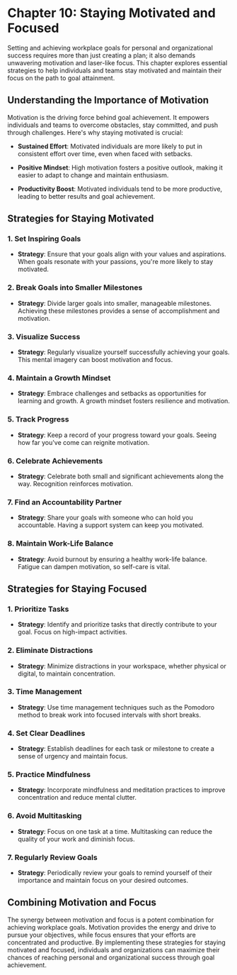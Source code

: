 Chapter 10: Staying Motivated and Focused
=========================================

Setting and achieving workplace goals for personal and organizational success requires more than just creating a plan; it also demands unwavering motivation and laser-like focus. This chapter explores essential strategies to help individuals and teams stay motivated and maintain their focus on the path to goal attainment.

Understanding the Importance of Motivation
------------------------------------------

Motivation is the driving force behind goal achievement. It empowers individuals and teams to overcome obstacles, stay committed, and push through challenges. Here's why staying motivated is crucial:

* **Sustained Effort**: Motivated individuals are more likely to put in consistent effort over time, even when faced with setbacks.

* **Positive Mindset**: High motivation fosters a positive outlook, making it easier to adapt to change and maintain enthusiasm.

* **Productivity Boost**: Motivated individuals tend to be more productive, leading to better results and goal achievement.

Strategies for Staying Motivated
--------------------------------

### **1. Set Inspiring Goals**

* **Strategy**: Ensure that your goals align with your values and aspirations. When goals resonate with your passions, you're more likely to stay motivated.

### **2. Break Goals into Smaller Milestones**

* **Strategy**: Divide larger goals into smaller, manageable milestones. Achieving these milestones provides a sense of accomplishment and motivation.

### **3. Visualize Success**

* **Strategy**: Regularly visualize yourself successfully achieving your goals. This mental imagery can boost motivation and focus.

### **4. Maintain a Growth Mindset**

* **Strategy**: Embrace challenges and setbacks as opportunities for learning and growth. A growth mindset fosters resilience and motivation.

### **5. Track Progress**

* **Strategy**: Keep a record of your progress toward your goals. Seeing how far you've come can reignite motivation.

### **6. Celebrate Achievements**

* **Strategy**: Celebrate both small and significant achievements along the way. Recognition reinforces motivation.

### **7. Find an Accountability Partner**

* **Strategy**: Share your goals with someone who can hold you accountable. Having a support system can keep you motivated.

### **8. Maintain Work-Life Balance**

* **Strategy**: Avoid burnout by ensuring a healthy work-life balance. Fatigue can dampen motivation, so self-care is vital.

Strategies for Staying Focused
------------------------------

### **1. Prioritize Tasks**

* **Strategy**: Identify and prioritize tasks that directly contribute to your goal. Focus on high-impact activities.

### **2. Eliminate Distractions**

* **Strategy**: Minimize distractions in your workspace, whether physical or digital, to maintain concentration.

### **3. Time Management**

* **Strategy**: Use time management techniques such as the Pomodoro method to break work into focused intervals with short breaks.

### **4. Set Clear Deadlines**

* **Strategy**: Establish deadlines for each task or milestone to create a sense of urgency and maintain focus.

### **5. Practice Mindfulness**

* **Strategy**: Incorporate mindfulness and meditation practices to improve concentration and reduce mental clutter.

### **6. Avoid Multitasking**

* **Strategy**: Focus on one task at a time. Multitasking can reduce the quality of your work and diminish focus.

### **7. Regularly Review Goals**

* **Strategy**: Periodically review your goals to remind yourself of their importance and maintain focus on your desired outcomes.

Combining Motivation and Focus
------------------------------

The synergy between motivation and focus is a potent combination for achieving workplace goals. Motivation provides the energy and drive to pursue your objectives, while focus ensures that your efforts are concentrated and productive. By implementing these strategies for staying motivated and focused, individuals and organizations can maximize their chances of reaching personal and organizational success through goal achievement.
